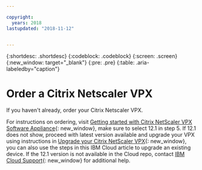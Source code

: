 ```yaml
---

copyright:
  years: 2018
lastupdated: "2018-11-12"


---
```


{:shortdesc: .shortdesc}
{:codeblock: .codeblock}
{:screen: .screen}
{:new_window: target="_blank"}
{:pre: .pre}
{:table: .aria-labeledby="caption"}

# Order a Citrix Netscaler VPX
If you haven't already, order your Citrix Netscaler VPX.

For instructions on ordering, visit [Getting started with Citrix NetScaler VPX Software Appliance](/docs/infrastructure/citrix-netscaler-vpx/getting-started.html#getting-started-with-citrix-netscaler-vpx-software-appliance){: new_window}, make sure to select 12.1 in step 5. If 12.1 does not show, proceed with latest version available and upgrade your VPX using instructions in 
[Upgrade your Citrix NetScaler VPX](/docs/infrastructure/citrix-netscaler-vpx/upgrade-netscaler.html#upgrade-your-citrix-netscaler-vpx){: new_window}, you can also use the steps in this IBM Cloud article to upgrade an existing device. If the 12.1 version is not available in the Cloud repo, contact [IBM Cloud Support](/docs/get-support/howtogetsupport.html#using-avatar){: new_window} for additional help.
